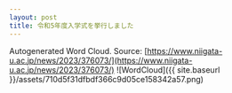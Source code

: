 ```yaml
---
layout: post
title: 令和5年度入学式を挙行しました
---
```

Autogenerated Word Cloud.
Source\: [https://www.niigata-u.ac.jp/news/2023/376073/](https://www.niigata-u.ac.jp/news/2023/376073/)
![WordCloud]({{ site.baseurl }}/assets/710d5f31dfbdf366c9d05ce158342a57.png)